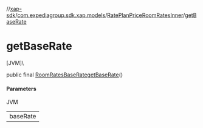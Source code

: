 //[xap-sdk](../../../index.md)/[com.expediagroup.sdk.xap.models](../index.md)/[RatePlanPriceRoomRatesInner](index.md)/[getBaseRate](get-base-rate.md)

# getBaseRate

[JVM]\

public final [RoomRatesBaseRate](../-room-rates-base-rate/index.md)[getBaseRate](get-base-rate.md)()

#### Parameters

JVM

| |
|---|
| baseRate |
